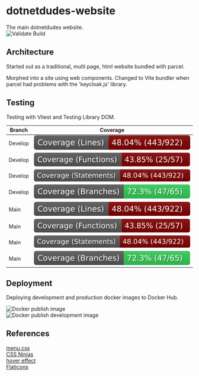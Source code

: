 # dotnetdudes-website

The main dotnetdudes website.  
![Validate Build](https://github.com/dotnetdudes/dotnetdudes-vite-website/actions/workflows/validation.yml/badge.svg)

## Architecture
Started out as a traditional, multi page, html website bundled with parcel.  

Morphed into a site using web components. Changed to Vite bundler when parcel had problems with the 'keycloak.js' library.  

## Testing
Testing with Vitest and Testing Library DOM.

| Branch | Coverage |
|--------|------------|
| Develop | ![Lines](https://raw.githubusercontent.com/dotnetdudes/dotnetdudes-vite-website/develop/badge-lines.svg) |
| Develop | ![Functions](https://raw.githubusercontent.com/dotnetdudes/dotnetdudes-vite-website/develop/badge-functions.svg) |
| Develop | ![Statements](https://raw.githubusercontent.com/dotnetdudes/dotnetdudes-vite-website/develop/badge-statements.svg) |
| Develop | ![Branches](https://raw.githubusercontent.com/dotnetdudes/dotnetdudes-vite-website/develop/badge-branches.svg) |
| Main | ![Lines](https://raw.githubusercontent.com/dotnetdudes/dotnetdudes-vite-website/main/badge-lines.svg) |
| Main | ![Functions](https://raw.githubusercontent.com/dotnetdudes/dotnetdudes-vite-website/main/badge-functions.svg) |
| Main | ![Statements](https://raw.githubusercontent.com/dotnetdudes/dotnetdudes-vite-website/main/badge-statements.svg) |
| Main | ![Branches](https://raw.githubusercontent.com/dotnetdudes/dotnetdudes-vite-website/main/badge-branches.svg) |

## Deployment
Deploying development and production docker images to Docker Hub.  

![Docker publish image](https://github.com/dotnetdudes/dotnetdudes-vite-website/actions/workflows/docker-publish.yml/badge.svg)  
![Docker publish development image](https://github.com/dotnetdudes/dotnetdudes-vite-website/actions/workflows/docker-publish-develop.yml/badge.svg)  

## References

[menu css](https://blog.logrocket.com/create-responsive-mobile-menu-with-css-no-javascript/)  
[CSS Ninjas](https://codepen.io/LukyVj/pen/kMOKXw)  
[hover effect](https://codepen.io/Greyvy/pen/ExVwGZ)  
[Flaticons](https://www.flaticon.com/icon-fonts-most-downloaded?weight=regular&type=uicon)
